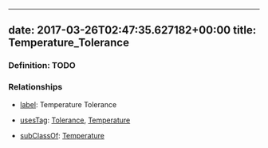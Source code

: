 
---
date: 2017-03-26T02:47:35.627182+00:00
title: Temperature_Tolerance
---
### Definition: TODO

### Relationships

* [label](http://www.w3.org/2000/01/rdf-schema#label): Temperature Tolerance

* [usesTag](https://brickschema.org/schema/1.0/BrickFrame#usesTag): [Tolerance](https://brickschema.org/schema/1.0/BrickTag#Tolerance), [Temperature](https://brickschema.org/schema/1.0/BrickTag#Temperature)

* [subClassOf](http://www.w3.org/2000/01/rdf-schema#subClassOf): [Temperature](https://brickschema.org/schema/1.0/Brick#Temperature)
